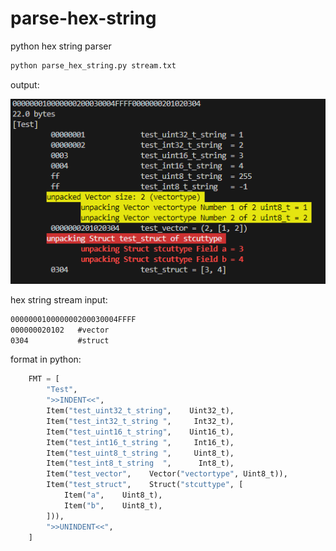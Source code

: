 # parse-hex-string
python hex string parser


```python
python parse_hex_string.py stream.txt
```

output:

![](doc/img1.png)

hex string stream input:
```:stream.txt
000000010000000200030004FFFF
000000020102   #vector
0304           #struct
```

format in python:
```python
    FMT = [
        "Test",
        ">>INDENT<<",
        Item("test_uint32_t_string",    Uint32_t),
        Item("test_int32_t_string ",     Int32_t),
        Item("test_uint16_t_string",    Uint16_t),
        Item("test_int16_t_string ",     Int16_t),
        Item("test_uint8_t_string ",     Uint8_t),
        Item("test_int8_t_string  ",      Int8_t),
        Item("test_vector",    Vector("vectortype", Uint8_t)),
        Item("test_struct",    Struct("stcuttype", [
            Item("a",    Uint8_t),
            Item("b",    Uint8_t),
        ])),
        ">>UNINDENT<<",
    ]
```
